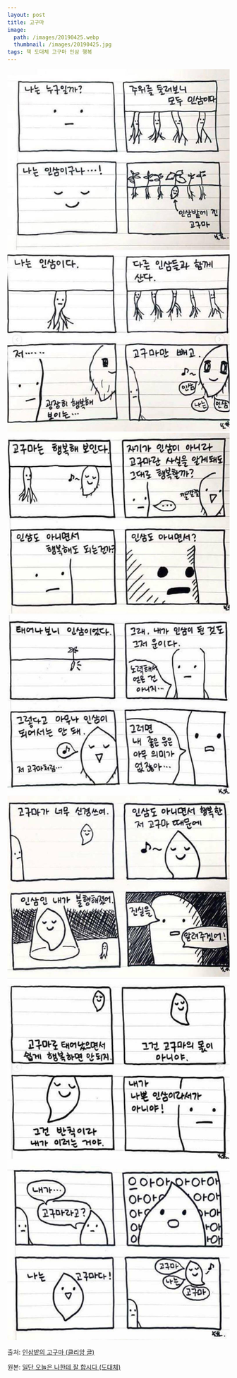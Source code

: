 ```yaml
---
layout: post
title: 고구마
image:
  path: /images/20190425.webp
  thumbnail: /images/20190425.jpg
tags: 책 도대체 고구마 인삼 행복
---
```

![고구마1](/images/20190425.jpg "고구마1")
![고구마2](/images/20190425_1.jpg "고구마2")
![고구마3](/images/20190425_2.jpg "고구마3")
![고구마4](/images/20190425_3.jpg "고구마4")
![고구마5](/images/20190425_4.jpg "고구마5")
![고구마6](/images/20190425_5.jpg "고구마6")
![고구마7](/images/20190425_6.jpg "고구마7")

출처: [인삼밭의 고구마 (클리앙 글)](https://www.clien.net/service/board/park/12036008)

원본: [일단 오늘은 나한테 잘 합시다 (도대체)](https://ridibooks.com/v2/Detail?id=734001452)
